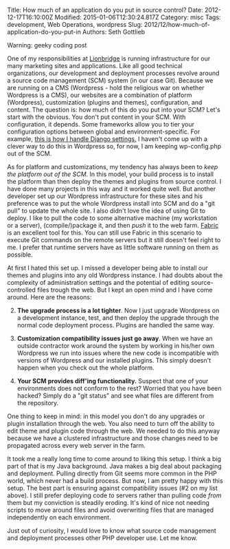 Title: How much of an application do you put in source control?
Date: 2012-12-17T16:10:00Z
Modified: 2015-01-06T12:30:24.817Z
Category: misc
Tags: development, Web Operations, wordpress
Slug: 2012/12/how-much-of-application-do-you-put-in
Authors: Seth Gottlieb

Warning: geeky coding post

  

One of my responsibilities at [Lionbridge](http://www.globalmarketingops.com) is running infrastructure for our many marketing sites and applications. Like all good technical organizations, our development and deployment processes revolve around a source code management (SCM) system (in our case Git). Because we are running on a CMS (Wordpress - hold the religious war on whether Wordpress is a CMS), our websites are a combination of platform (Wordpress), customization (plugins and themes), configuration, and content. The question is: how much of this do you put into your SCM? Let's start with the obvious. You don't put content in your SCM. With configuration, it depends. Some frameworks allow you to tier your configuration options between global and environment-specific. For example, [this is how I handle Django settings.](http://www.contenthere.net/2012/04/keeping-django-settings-generic.html) I haven't come up with a clever way to do this in Wordpress so, for now, I am keeping wp-config.php out of the SCM.

  

As for platform and customizations, my tendency has always been to _keep the platform out of the SCM_. In this model, your build process is to install the platform than then deploy the themes and plugins from source control. I have done many projects in this way and it worked quite well. But another developer set up our Wordpress infrastructure for these sites and his preference was to put the whole Wordpress install into SCM and do a "git pull" to update the whole site. I also didn't love the idea of using Git to deploy. I like to pull the code to some alternative machine (my workstation or a server), (compile/)package it, and then _push_ it to the web farm. [Fabric](http://docs.fabfile.org/en/1.5/) is an excellent tool for this. You can still use Fabric in this scenario to execute Git commands on the remote servers but it still doesn't feel right to me. I prefer that runtime servers have as little software running on them as possible.   

At first I hated this set up. I missed a developer being able to install our themes and plugins into any old Wordpress instance. I had doubts about the complexity of administration settings and the potential of editing source-controlled files trough the web. But I kept an open mind and I have come around. Here are the reasons:

  

  
2.   __The upgrade process is a lot tighter__. Now I just upgrade Wordpress on a development instance, test, and then deploy the upgrade through the normal code deployment process. Plugins are handled the same way.  
    
3.   __Customization compatibility issues just go away__. When we have an outside contractor work around the system by working in his/her own Wordpress we run into issues where the new code is incompatible with versions of Wordpress and our installed plugins. This simply doesn't happen when you check out the whole platform.  
    
4.   __Your SCM provides diff'ing functionality.__ Suspect that one of your environments does not conform to the rest? Worried that you have been hacked? Simply do a "git status" and see what files are different from the repository.   
    
  

  

One thing to keep in mind: in this model you don't do any upgrades or plugin installation through the web. You also need to turn off the ability to edit theme and plugin code through the web. We needed to do this anyway because we have a clustered infrastructure and those changes need to be propagated across every web server in the farm.  

It took me a really long time to come around to liking this setup. I think a big part of that is my Java background. Java makes a big deal about packaging and deployment. Pulling directly from Git seems more common in the PHP world, which never had a build process. But now, I am pretty happy with this setup. The best part is ensuring against compatibility issues (\#2 on my list above). I still prefer deploying code _to_ servers rather than pulling code _from_ them but my conviction is steadily eroding. It's kind of nice not needing scripts to move around files and avoid overwriting files that are managed independently on each environment.

  

Just out of curiosity, I would love to know what source code management and deployment processes other PHP developer use. Let me know.
